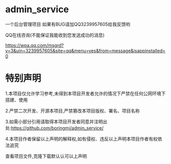# admin_service
一个后台管理项目
如果有BUG请加QQ3239957605给我反馈哟

QQ在线咨询(不能保证我能收到您发送成功的消息)

https://wpa.qq.com/msgrd?v=3&uin=3239957605&site=qq&menu=yes&from=message&isappinstalled=0


# 特别声明
1.本项目仅允许学习参考,未得到本项目开发者允许的情况下严禁在任何公网环境下搭建、使用

2.严禁二次开发、开源本项目,严禁篡改本项目版权、署名、项目名称

3.如需小部分引用请取得本项目开发者同意并注明出处:https://github.com/boringmj/admin_service/

4.本项目作者保留以上声明的解释权,如有侵权、违反以上声明本项目作者有权依法追究

查看项目文件,克隆下载默认认可以上声明
